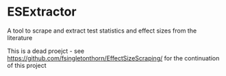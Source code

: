 # ESExtractor
A tool to scrape and extract test statistics and effect sizes from the literature

This is a dead proejct - see https://github.com/fsingletonthorn/EffectSizeScraping/ for the continuation of this project 


